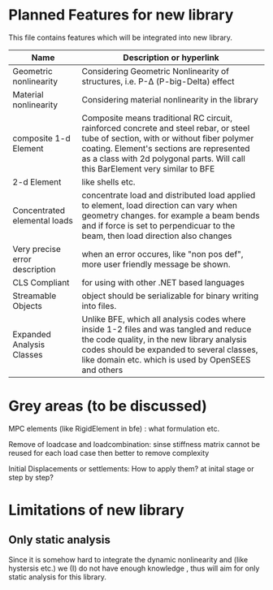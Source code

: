 ﻿# Planned Features for new library
This file contains features which will be integrated into new library.

Name|Description or hyperlink|
--- | --- |
Geometric nonlinearity | Considering Geometric Nonlinearity of structures, i.e. P-Δ (P-big-Delta) effect
Material nonlinearity | Considering material nonlinearity in the library
composite 1-d Element | Composite means traditional RC circuit, rainforced concrete and steel rebar, or steel tube of section, with or without fiber polymer coating. Element's sections are represented as a class with 2d polygonal parts. Will call this BarElement very similar to BFE
2-d Element | like shells etc.
Concentrated elemental loads | concentrate load and distributed load applied to element, load direction can vary when geometry changes. for example a beam bends and if force is set to perpendicuar to the beam, then load direction also changes
Very precise error description | when an error occures, like "non pos def", more user friendly message be shown.
CLS Compliant | for using with other .NET based languages
Streamable Objects | object should be serializable for binary writing into files.
Expanded Analysis Classes | Unlike BFE, which all analysis codes where inside 1-2 files and was tangled and reduce the code quality, in the new library analysis codes should be expanded to several classes, like domain etc. which is used by OpenSEES and others

# Grey areas (to be discussed)

MPC elements (like RigidElement in bfe) : what formulation etc.

Remove of loadcase and loadcombination: sinse stiffness matrix cannot be reused for each load case then better to remove complexity

Initial Displacements or settlements: How to apply them? at inital stage or step by step?


# Limitations of new library

## Only static analysis
Since it is somehow hard to integrate the dynamic nonlinearity and (like hystersis etc.) we (I) do not have enough knowledge , thus will aim for only static analysis for this library.
